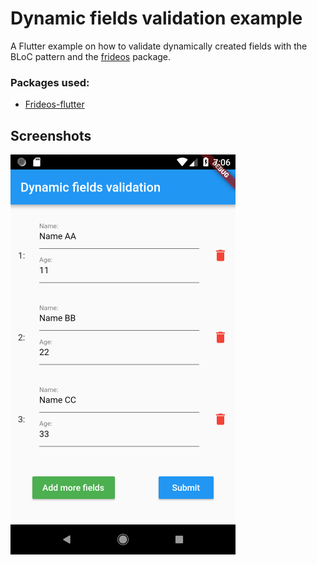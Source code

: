 # Dynamic fields validation example

A Flutter example on how to validate dynamically created fields with the BLoC pattern and the [frideos](https://pub.dartlang.org/packages/frideos) package.


### Packages used:

- [Frideos-flutter](https://pub.dartlang.org/packages/frideos)


## Screenshots
![Screenshot](screenshots/1.png)
